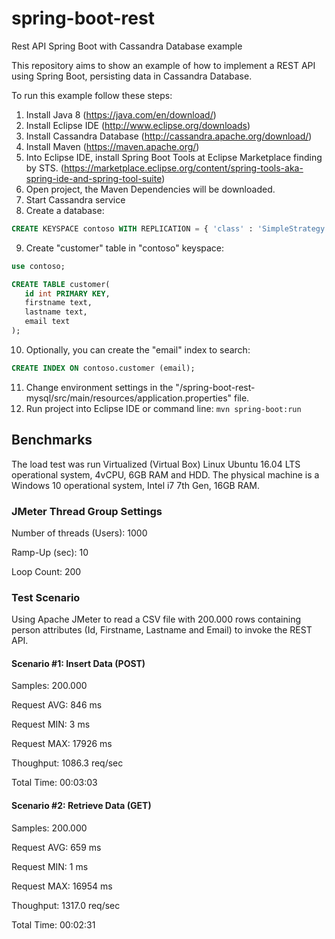 # spring-boot-rest
Rest API Spring Boot with Cassandra Database example

This repository aims to show an example of how to implement a REST API using Spring Boot, persisting data in Cassandra Database.

To run this example follow these steps:

1. Install Java 8 (https://java.com/en/download/)
2. Install Eclipse IDE (http://www.eclipse.org/downloads)
3. Install Cassandra Database (http://cassandra.apache.org/download/)
4. Install Maven (https://maven.apache.org/)
5. Into Eclipse IDE, install Spring Boot Tools at Eclipse Marketplace finding by STS. (https://marketplace.eclipse.org/content/spring-tools-aka-spring-ide-and-spring-tool-suite)
6. Open project, the Maven Dependencies will be downloaded.
7. Start Cassandra service
8. Create a database:
```sql
CREATE KEYSPACE contoso WITH REPLICATION = { 'class' : 'SimpleStrategy', 'replication_factor' : 1 };
```
9. Create "customer" table in "contoso" keyspace:
```sql
use contoso;

CREATE TABLE customer(
   id int PRIMARY KEY,
   firstname text,
   lastname text,
   email text
);
```
    
10. Optionally, you can create the "email" index to search:
```sql
CREATE INDEX ON contoso.customer (email);
```
11. Change environment settings in the "/spring-boot-rest-mysql/src/main/resources/application.properties" file.
12. Run project into Eclipse IDE or command line: `mvn spring-boot:run`

## Benchmarks

The load test was run Virtualized (Virtual Box) Linux Ubuntu 16.04 LTS operational system, 4vCPU, 6GB RAM and HDD. The physical machine is a Windows 10 operational system, Intel i7 7th Gen, 16GB RAM.

### JMeter Thread Group Settings

Number of threads (Users): 1000

Ramp-Up (sec): 10

Loop Count: 200

### Test Scenario

Using Apache JMeter to read a CSV file with 200.000 rows containing person attributes (Id, Firstname, Lastname and Email) to invoke the REST API.

#### Scenario #1: Insert Data (POST)

Samples: 200.000

Request AVG: 846 ms

Request MIN: 3 ms

Request MAX: 17926 ms

Thoughput: 1086.3 req/sec

Total Time: 00:03:03

#### Scenario #2: Retrieve Data (GET)

Samples: 200.000

Request AVG: 659 ms

Request MIN: 1 ms

Request MAX: 16954 ms

Thoughput: 1317.0 req/sec

Total Time: 00:02:31




